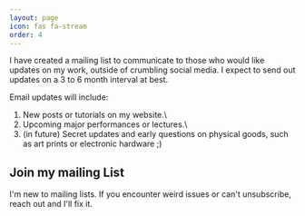 ```yaml
---
layout: page
icon: fas fa-stream
order: 4
---
```


I have created a mailing list to communicate to those who would like updates on my work, outside of crumbling social media. I expect to send out updates on a 3 to 6 month interval at best.

Email updates will include:

1) New posts or tutorials on my website.\
2) Upcoming major performances or lectures.\
3) (in future) Secret updates and early questions on physical goods, such as art prints or electronic hardware ;)

## Join my mailing List

<script async src="https://eocampaign1.com/form/9a70b3b2-3332-11f0-8e4a-f970be921f55.js" data-form="9a70b3b2-3332-11f0-8e4a-f970be921f55"></script>

I'm new to mailing lists. If you encounter weird issues or can't unsubscribe, reach out and I'll fix it.